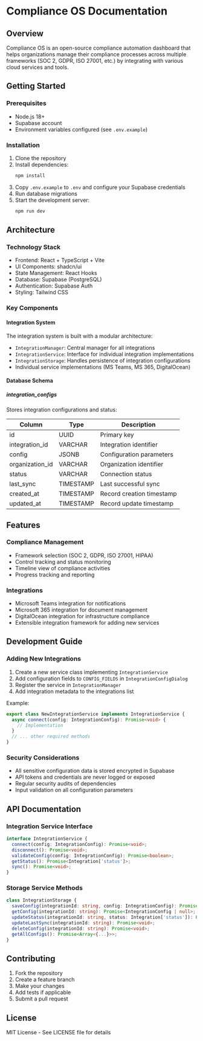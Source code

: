 # Compliance OS Documentation

## Overview
Compliance OS is an open-source compliance automation dashboard that helps organizations manage their compliance processes across multiple frameworks (SOC 2, GDPR, ISO 27001, etc.) by integrating with various cloud services and tools.

## Getting Started

### Prerequisites
- Node.js 18+
- Supabase account
- Environment variables configured (see `.env.example`)

### Installation
1. Clone the repository
2. Install dependencies:
   ```bash
   npm install
   ```
3. Copy `.env.example` to `.env` and configure your Supabase credentials
4. Run database migrations
5. Start the development server:
   ```bash
   npm run dev
   ```

## Architecture

### Technology Stack
- Frontend: React + TypeScript + Vite
- UI Components: shadcn/ui
- State Management: React Hooks
- Database: Supabase (PostgreSQL)
- Authentication: Supabase Auth
- Styling: Tailwind CSS

### Key Components

#### Integration System
The integration system is built with a modular architecture:

- `IntegrationManager`: Central manager for all integrations
- `IntegrationService`: Interface for individual integration implementations
- `IntegrationStorage`: Handles persistence of integration configurations
- Individual service implementations (MS Teams, MS 365, DigitalOcean)

#### Database Schema

##### integration_configs
Stores integration configurations and status:

| Column           | Type      | Description                    |
|-----------------|-----------|--------------------------------|
| id              | UUID      | Primary key                    |
| integration_id  | VARCHAR   | Integration identifier         |
| config          | JSONB     | Configuration parameters       |
| organization_id | VARCHAR   | Organization identifier        |
| status          | VARCHAR   | Connection status             |
| last_sync       | TIMESTAMP | Last successful sync          |
| created_at      | TIMESTAMP | Record creation timestamp     |
| updated_at      | TIMESTAMP | Record update timestamp       |

## Features

### Compliance Management
- Framework selection (SOC 2, GDPR, ISO 27001, HIPAA)
- Control tracking and status monitoring
- Timeline view of compliance activities
- Progress tracking and reporting

### Integrations
- Microsoft Teams integration for notifications
- Microsoft 365 integration for document management
- DigitalOcean integration for infrastructure compliance
- Extensible integration framework for adding new services

## Development Guide

### Adding New Integrations
1. Create a new service class implementing `IntegrationService`
2. Add configuration fields to `CONFIG_FIELDS` in `IntegrationConfigDialog`
3. Register the service in `IntegrationManager`
4. Add integration metadata to the integrations list

Example:
```typescript
export class NewIntegrationService implements IntegrationService {
  async connect(config: IntegrationConfig): Promise<void> {
    // Implementation
  }
  // ... other required methods
}
```

### Security Considerations
- All sensitive configuration data is stored encrypted in Supabase
- API tokens and credentials are never logged or exposed
- Regular security audits of dependencies
- Input validation on all configuration parameters

## API Documentation

### Integration Service Interface
```typescript
interface IntegrationService {
  connect(config: IntegrationConfig): Promise<void>;
  disconnect(): Promise<void>;
  validateConfig(config: IntegrationConfig): Promise<boolean>;
  getStatus(): Promise<Integration['status']>;
  sync(): Promise<void>;
}
```

### Storage Service Methods
```typescript
class IntegrationStorage {
  saveConfig(integrationId: string, config: IntegrationConfig): Promise<void>;
  getConfig(integrationId: string): Promise<IntegrationConfig | null>;
  updateStatus(integrationId: string, status: Integration['status']): Promise<void>;
  updateLastSync(integrationId: string): Promise<void>;
  deleteConfig(integrationId: string): Promise<void>;
  getAllConfigs(): Promise<Array<{...}>>;
}
```

## Contributing
1. Fork the repository
2. Create a feature branch
3. Make your changes
4. Add tests if applicable
5. Submit a pull request

## License
MIT License - See LICENSE file for details